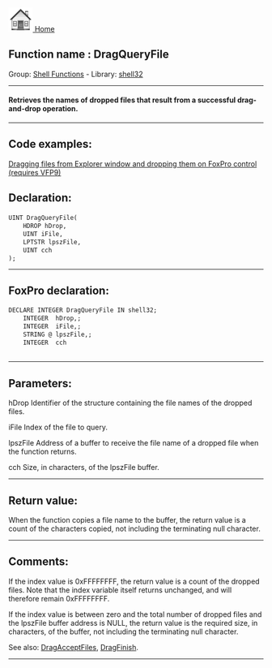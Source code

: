 [<img src="../../images/home.png"> Home ](https://github.com/VFPX/Win32API)  

## Function name : DragQueryFile
Group: [Shell Functions](../../functions_group.md#Shell_Functions)  -  Library: [shell32](../../Libraries.md#shell32)  
***  


#### Retrieves the names of dropped files that result from a successful drag-and-drop operation.
***  


## Code examples:
[Dragging files from Explorer window and dropping them on FoxPro control (requires VFP9)](../../samples/sample_323.md)  

## Declaration:
```foxpro  
UINT DragQueryFile(
	HDROP hDrop,
	UINT iFile,
	LPTSTR lpszFile,
	UINT cch
);  
```  
***  


## FoxPro declaration:
```foxpro  
DECLARE INTEGER DragQueryFile IN shell32;
	INTEGER  hDrop,;
	INTEGER  iFile,;
	STRING @ lpszFile,;
	INTEGER  cch
  
```  
***  


## Parameters:
hDrop
Identifier of the structure containing the file names of the dropped files.

iFile
Index of the file to query. 

lpszFile
Address of a buffer to receive the file name of a dropped file when the function returns. 

cch
Size, in characters, of the lpszFile buffer.  
***  


## Return value:
When the function copies a file name to the buffer, the return value is a count of the characters copied, not including the terminating null character.  
***  


## Comments:
If the index value is 0xFFFFFFFF, the return value is a count of the dropped files. Note that the index variable itself returns unchanged, and will therefore remain 0xFFFFFFFF.  
  
If the index value is between zero and the total number of dropped files and the lpszFile buffer address is NULL, the return value is the required size, in characters, of the buffer, not including the terminating null character.  
  
See also: [DragAcceptFiles](../user32/DragAcceptFiles.md), [DragFinish](../shell32/DragFinish.md).  
  
***  

